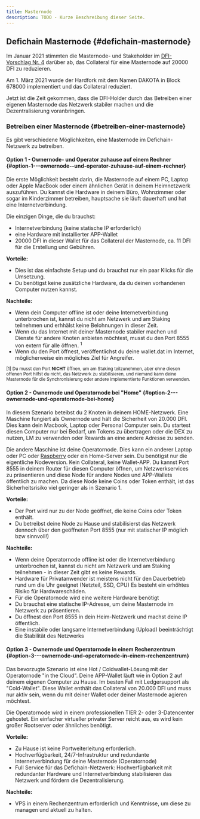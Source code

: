 ```yaml
---
title: Masternode
description: TODO - Kurze Beschreibung dieser Seite.
---
```


## Defichain Masternode {#defichain-masternode}

Im Januar 2021 stimmten die Masternode- und Stakeholder im [DFI-Vorschlag Nr. 4](https://github.com/DeFiCh/dfips/issues/6) darüber ab, das Collateral für eine Masternode auf 20000 DFI zu reduzieren.

Am 1. März 2021 wurde der Hardfork mit dem Namen DAKOTA in Block 678000 implementiert und das Collateral reduziert.

Jetzt ist die Zeit gekommen, dass die DFI-Holder durch das Betreiben einer eigenen Masternode das Netzwerk stabiler machen und die Dezentralisierung voranbringen.

### Betreiben einer Masternode {#betreiben-einer-masternode}

Es gibt verschiedene Möglichkeiten, eine Masternode im Defichain-Netzwerk zu betreiben.

#### Option 1 - Ownernode- und Operator zuhause auf einem Rechner {#option-1---ownernode--und-operator-zuhause-auf-einem-rechner}

Die erste Möglichkeit besteht darin, die Masternode auf einem PC, Laptop oder Apple MacBook oder einem ähnlichen Gerät in deinem Heimnetzwerk auszuführen. Du kannst die Hardware in deinem Büro, Wohnzimmer oder sogar im Kinderzimmer betreiben, hauptsache sie läuft dauerhaft und hat eine Internetverbindung.

Die einzigen Dinge, die du brauchst:

- Internetverbindung (keine statische IP erforderlich)
- eine Hardware mit installierter APP-Wallet
- 20000 DFI in dieser Wallet für das Collateral der Masternode, ca. 11 DFI für die Erstellung und Gebühren.

**Vorteile:**

- Dies ist das einfachste Setup und du brauchst nur ein paar Klicks für die Umsetzung.
- Du benötigst keine zusätzliche Hardware, da du deinen vorhandenen Computer nutzen kannst.

**Nachteile:**

- Wenn dein Computer offline ist oder deine Internetverbindung unterbrochen ist, kannst du nicht am Netzwerk und am Staking teilnehmen und erhhälst keine Belohnungen in dieser Zeit.
- Wenn du das Internet mit deiner Masternode stabiler machen und Dienste für andere Knoten anbieten möchtest, musst du den Port 8555 von extern für alle öffnen. <sup>1</sup>
- Wenn du den Port öffnest, veröffentlichst du deine wallet.dat im Internet, möglicherweise ein mögliches Ziel für Angreifer.

<small>\[1\] Du musst den Port **NICHT** öffnen, um am Staking teilzunehmen, aber ohne diesen offenen Port hilfst du nicht, das Netzwerk zu stabilisieren, und niemand kann deine Masternode für die Synchronisierung oder andere implementierte Funktionen verwenden.</small>

#### Option 2 - Ownernode und Operatornode bei "Home" {#option-2---ownernode-und-operatornode-bei-home}

In diesem Szenario beteibst du 2 Knoten in deinem HOME-Netzwerk. Eine Maschine fungiert als Ownernode und hält die Sicherheit von 20.000 DFI. Dies kann dein Macbook, Laptop oder Personal Computer sein. Du startest diesen Computer nur bei Bedarf, um Tokens zu übertragen oder die DEX zu nutzen, LM zu verwenden oder Rewards an eine andere Adresse zu senden.

Die andere Maschine ist deine Operatornode. Dies kann ein anderer Laptop oder PC oder [Raspberry](./App_on_Raspberry-Pi.md) oder ein Home-Server sein. Du benötigst nur die eigentliche Nodeversion. Kein Collateral, keine Wallet-APP. Du kannst Port 8555 in deinem Router für diesen Computer öffnen, um Netzwerkservices zu präsentieren und diese Node für andere Nodes und APP-Wallets öffentlich zu machen. Da diese Node keine Coins oder Token enthält, ist das Sicherheitsrisiko viel geringer als in Szenario 1.

**Vorteile:**

- Der Port wird nur zu der Node geöffnet, die keine Coins oder Token enthält.
- Du betreibst deine Node zu Hause und stabilisierst das Netzwerk dennoch über den geöffneten Port 8555 (nur mit statischer IP möglich bzw sinnvoll!)

**Nachteile:**

- Wenn deine Operatornode offline ist oder die Internetverbindung unterbrochen ist, kannst du nicht am Netzwerk und am Staking teilnehmen - in dieser Zeit gibt es keine Rewards.
- Hardware für Privatanwender ist meistens nicht für den Dauerbetrieb rund um die Uhr geeignet (Netzteil, SSD, CPU) Es besteht ein erhöhtes Risiko für Hardwareschäden.
- Für die Operatornode wird eine weitere Hardware benötigt
- Du brauchst eine statische IP-Adresse, um deine Masternode im Netzwerk zu präsentieren.
- Du öffnest den Port 8555 in dein Heim-Netzwerk und machst deine IP öffentlich.
- Eine instabile oder langsame Internetverbindung (Upload) beeinträchtigt die Stabilität des Netzwerks

#### Option 3 - Ownernode und Operatornode in einem Rechenzentrum {#option-3---ownernode-und-operatornode-in-einem-rechenzentrum}

Das bevorzugte Szenario ist eine Hot / Coldwallet-Lösung mit der Operatornode "in the Cloud". Deine APP-Wallet läuft wie in Option 2 auf deinem eigenen Computer zu Hause. Im besten Fall mit Ledgersupport als "Cold-Wallet". Diese Wallet enthält das Collateral von 20.000 DFI und muss nur aktiv sein, wenn du mit deiner Wallet oder deiner Masternode agieren möchtest.

Die Operatornode wird in einem professionellen TIER 2- oder 3-Datencenter gehostet. Ein einfacher virtueller privater Server reicht aus, es wird kein großer Rootserver oder ähnliches benötigt.

**Vorteile:**

- Zu Hause ist keine Portweiterleitung erforderlich.
- Hochverfügbarkeit, 24/7-Infrastruktur und redundante Internetverbindung für deine Masternode (Operatornode)
- Full Service für das Defichain-Netzwerk: Hochverfügbarkeit mit redundanter Hardware und Internetverbindung stabilisieren das Netzwerk und fördern die Dezentralisierung.

**Nachteile:**

- VPS in einem Rechenzentrum erforderlich und Kenntnisse, um diese zu managen und aktuell zu halten.
